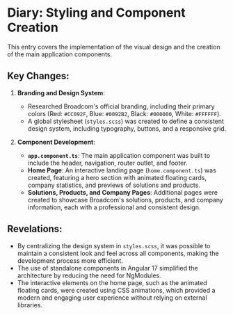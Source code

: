 # Diary: Styling and Component Creation

This entry covers the implementation of the visual design and the creation of the main application components.

## Key Changes:

1.  **Branding and Design System**:
    *   Researched Broadcom's official branding, including their primary colors (Red: `#CC092F`, Blue: `#0092B2`, Black: `#000000`, White: `#FFFFFF`).
    *   A global stylesheet (`styles.scss`) was created to define a consistent design system, including typography, buttons, and a responsive grid.

2.  **Component Development**:
    *   **`app.component.ts`**: The main application component was built to include the header, navigation, router outlet, and footer.
    *   **Home Page**: An interactive landing page (`home.component.ts`) was created, featuring a hero section with animated floating cards, company statistics, and previews of solutions and products.
    *   **Solutions, Products, and Company Pages**: Additional pages were created to showcase Broadcom's solutions, products, and company information, each with a professional and consistent design.

## Revelations:

-   By centralizing the design system in `styles.scss`, it was possible to maintain a consistent look and feel across all components, making the development process more efficient.
-   The use of standalone components in Angular 17 simplified the architecture by reducing the need for NgModules.
-   The interactive elements on the home page, such as the animated floating cards, were created using CSS animations, which provided a modern and engaging user experience without relying on external libraries. 